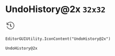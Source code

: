 # UndoHistory@2x `32x32`
<img src="/img/UndoHistory@2x.png" width=32 height=32>

``` CSharp
EditorGUIUtility.IconContent("UndoHistory@2x")
```
```
UndoHistory@2x
```
